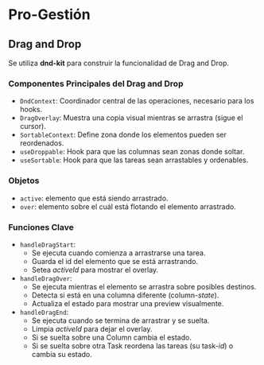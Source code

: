 # Pro-Gestión

## Drag and Drop
Se utiliza **dnd-kit** para construir la funcionalidad de Drag and Drop.

### Componentes Principales del Drag and Drop
* `DndContext`: Coordinador central de las operaciones, necesario para los hooks.
* `DragOverlay`: Muestra una copia visual mientras se arrastra (sigue el cursor).
* `SortableContext`: Define zona donde los elementos pueden ser reordenados.
* `useDroppable`: Hook para que las columnas sean zonas donde soltar.
* `useSortable`: Hook para que las tareas sean arrastables y ordenables.

### Objetos
* `active`: elemento que está siendo arrastrado.
* `over`: elemento sobre el cuál está flotando el elemento arrastrado.

### Funciones Clave
* `handleDragStart`: 
    * Se ejecuta cuando comienza a arrastrarse una tarea.
    * Guarda el id del elemento que se está arrastrando.
    * Setea *activeId* para mostrar el overlay.
* `handleDragOver`: 
    * Se ejecuta mientras el elemento se arrastra sobre posibles destinos.
    * Detecta si está en una columna diferente (column-*state*).
    * Actualiza el estado para mostrar una preview visualmente.
* `handleDragEnd`:
    * Se ejecuta cuando se termina de arrastrar y se suelta.
    * Limpia *activeId* para dejar el overlay.
    * Si se suelta sobre una Column cambia el estado.
    * Si se suelta sobre otra Task reordena las tareas (su task-*id*) o cambia su estado.
